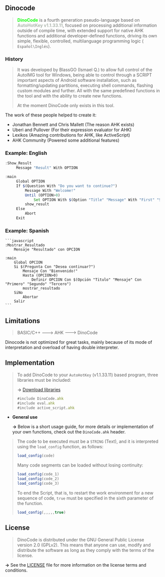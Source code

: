## Dinocode

   > <span style="color: #15FD0F; font-weight: bold;">DinoCode</span> is a fourth generation pseudo-language based on <span style="color: #AEB7AE; font-weight: bold;">AutoHotKey v1.1.33.11</span>, focused on processing additional information outside of compile time, with extended support for native AHK functions and additional developer-defined functions, driving its own simple, flexible, controlled, multilanguage programming logic ( `Español\Inglés`).

   ### History
   > It was developed by BlassGO (Ismael Q.) to allow full control of the AutoIMG tool for Windows, being able to control through a SCRIPT important aspects of Android software installation, such as formatting/updating partitions, executing shell commands, flashing custom modules and further. All with the same predefined functions in the tool and with the ability to create new functions.
   >
   > At the moment DinoCode only exists in this tool.

   The work of these people helped to create it:
   * Jonathan Bennett and Chris Mallett (The reason AHK exists)
   * Uberi and Pullover (For their expression evaluator for AHK)
   * Lexikos (Amazing contributions for AHK, like ActiveScript)
   * AHK Community (Powered some additional features)

   ### Example: English
   ```javascript
   :Show_Result
        Message "Result" With OPTION

   :main
        Global OPTION
        If $(Question With "Do you want to continue?")
            Message With "Welcome!"
            Until (OPTION>0)
                Set OPTION With $(Option "Title" "Message" With "First" "Second" "Third")
            show_result
        Else
            Abort
        Exit
   ```
   ### Example: Spanish
    ```javascript
    :Mostrar_Resultado
        Mensaje "Resultado" con OPCION

    :main
        Global OPCION
        Si $(Pregunta Con "Desea continuar?")
            Mensaje Con "Bienvenido!"
            Hasta (OPCION>0)
                Definir OPCION Con $(Opción "Titulo" "Mensaje" Con "Primero" "Segundo" "Tercero")
            mostrar_resultado
        SiNo
            Abortar
        Salir
    ```

## Limitations
   > BASIC/C++ ---> AHK ---> DinoCode

   Dinocode is not optimized for great tasks, mainly because of its mode of interpretation and overload of having double interpreter.

## Implementation
   > To add DinoCode to your `AutoHotKey` (v1.1.33.11) based program, three libraries must be included:
   > 
   > **->**  [Download libraries](https://github.com/BlassGO/DinoCode/raw/main/releases/DinoCode_last_release.zip ':ignore')
   > 
   > ```javascript
   > #include DinoCode.ahk
   > #include eval.ahk
   > #include active_script.ahk
   > ```
   
   
   * **General use**
      
      **->** Below is a short usage guide, for more details or implementation of your own functions, check out the `DinoCode.ahk` header.

   > The code to be executed must be a `STRING` (Text), and it is interpreted using the `load_config` function, as follows:
   > ```javascript
   > load_config(code)
   > ```
   >
   > Many code segments can be loaded without losing continuity:
   > ```javascript
   > load_config(code_1)
   > load_config(code_2)
   > load_config(code_3)
   > ```
   >
   > To end the Script, that is, to restart the work environment for a new sequence of code, `true` must be specified in the sixth parameter of the function.
   > ```javascript
   > load_config(,,,,,true)
   > ```


## License
> DinoCode is distributed under the GNU General Public License version 2.0 (GPLv2). This means that anyone can use, modify and distribute the software as long as they comply with the terms of the license.

  **->** See the [LICENSE](https://raw.githubusercontent.com/BlassGO/DinoCode/main/LICENSE ':ignore') file for more information on the license terms and conditions.
